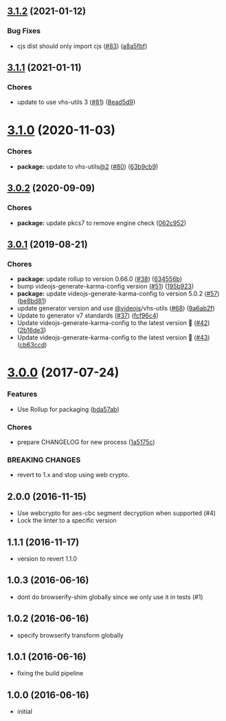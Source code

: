 <a name="3.1.2"></a>
## [3.1.2](https://github.com/videojs/aes-decrypter/compare/v3.1.1...v3.1.2) (2021-01-12)

### Bug Fixes

* cjs dist should only import cjs ([#83](https://github.com/videojs/aes-decrypter/issues/83)) ([a8a5fbf](https://github.com/videojs/aes-decrypter/commit/a8a5fbf))

<a name="3.1.1"></a>
## [3.1.1](https://github.com/videojs/aes-decrypter/compare/v3.1.0...v3.1.1) (2021-01-11)

### Chores

* update to use vhs-utils 3 ([#81](https://github.com/videojs/aes-decrypter/issues/81)) ([8ead5d9](https://github.com/videojs/aes-decrypter/commit/8ead5d9))

<a name="3.1.0"></a>
# [3.1.0](https://github.com/videojs/aes-decrypter/compare/v3.0.2...v3.1.0) (2020-11-03)

### Chores

* **package:** update to vhs-utils[@2](https://github.com/2) ([#80](https://github.com/videojs/aes-decrypter/issues/80)) ([63b9cb9](https://github.com/videojs/aes-decrypter/commit/63b9cb9))

<a name="3.0.2"></a>
## [3.0.2](https://github.com/videojs/aes-decrypter/compare/v3.0.1...v3.0.2) (2020-09-09)

### Chores

* **package:** update pkcs7 to remove engine check ([062c952](https://github.com/videojs/aes-decrypter/commit/062c952))

<a name="3.0.1"></a>
## [3.0.1](https://github.com/videojs/aes-decrypter/compare/v3.0.0...v3.0.1) (2019-08-21)

### Chores

* **package:** update rollup to version 0.66.0 ([#38](https://github.com/videojs/aes-decrypter/issues/38)) ([634556b](https://github.com/videojs/aes-decrypter/commit/634556b))
* bump videojs-generate-karma-config version ([#51](https://github.com/videojs/aes-decrypter/issues/51)) ([195b923](https://github.com/videojs/aes-decrypter/commit/195b923))
* **package:** update videojs-generate-karma-config to version 5.0.2 ([#57](https://github.com/videojs/aes-decrypter/issues/57)) ([be8bd81](https://github.com/videojs/aes-decrypter/commit/be8bd81))
* update generator version and use [@videojs](https://github.com/videojs)/vhs-utils ([#68](https://github.com/videojs/aes-decrypter/issues/68)) ([9a6ab2f](https://github.com/videojs/aes-decrypter/commit/9a6ab2f))
* Update to generator v7 standards ([#37](https://github.com/videojs/aes-decrypter/issues/37)) ([fcf96c4](https://github.com/videojs/aes-decrypter/commit/fcf96c4))
* Update videojs-generate-karma-config to the latest version 🚀 ([#42](https://github.com/videojs/aes-decrypter/issues/42)) ([2b16de3](https://github.com/videojs/aes-decrypter/commit/2b16de3))
* Update videojs-generate-karma-config to the latest version 🚀 ([#43](https://github.com/videojs/aes-decrypter/issues/43)) ([cb63ccd](https://github.com/videojs/aes-decrypter/commit/cb63ccd))

<a name="3.0.0"></a>
# [3.0.0](https://github.com/videojs/aes-decrypter/compare/v2.0.0...v3.0.0) (2017-07-24)

### Features

* Use Rollup for packaging ([bda57ab](https://github.com/videojs/aes-decrypter/commit/bda57ab))

### Chores

* prepare CHANGELOG for new process ([1a5175c](https://github.com/videojs/aes-decrypter/commit/1a5175c))


### BREAKING CHANGES

* revert to 1.x and stop using web crypto.

## 2.0.0 (2016-11-15)
* Use webcrypto for aes-cbc segment decryption when supported (#4)
* Lock the linter to a specific version

## 1.1.1 (2016-11-17)
* version to revert 1.1.0

## 1.0.3 (2016-06-16)
* dont do browserify-shim globally since we only use it in tests (#1)

## 1.0.2 (2016-06-16)
* specify browserify transform globally

## 1.0.1 (2016-06-16)
* fixing the build pipeline

## 1.0.0 (2016-06-16)
* initial

